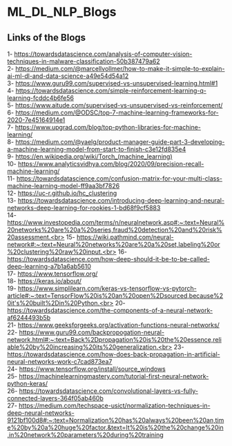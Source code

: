 # ML_DL_NLP_Blogs
## Links of the Blogs 
1- https://towardsdatascience.com/analysis-of-computer-vision-techniques-in-malware-classification-50b387479a62<br>
2- https://medium.com/@marcellvollmer/how-to-make-it-simple-to-explain-ai-ml-dl-and-data-science-a49e54d54a12 <br>
3- https://www.guru99.com/supervised-vs-unsupervised-learning.html#1<br>
4- https://towardsdatascience.com/simple-reinforcement-learning-q-learning-fcddc4b6fe56<br>
5- https://www.aitude.com/supervised-vs-unsupervised-vs-reinforcement/<br>
6- https://medium.com/@ODSC/top-7-machine-learning-frameworks-for-2020-7e45164914e1<br>
7- https://www.upgrad.com/blog/top-python-libraries-for-machine-learning/<br>
8- https://medium.com/@yaelg/product-manager-guide-part-3-developing-a-machine-learning-model-from-start-to-finish-c3e12fd835e4<br>
9- https://en.wikipedia.org/wiki/Torch_(machine_learning)<br>
10- https://www.analyticsvidhya.com/blog/2020/09/precision-recall-machine-learning/<br>
11- https://towardsdatascience.com/confusion-matrix-for-your-multi-class-machine-learning-model-ff9aa3bf7826<br>
12- https://uc-r.github.io/hc_clustering<br>
13- https://towardsdatascience.com/introducing-deep-learning-and-neural-networks-deep-learning-for-rookies-1-bd68f9cf5883<br>
14-https://www.investopedia.com/terms/n/neuralnetwork.asp#:~:text=Neural%20networks%20are%20a%20series,fraud%20detection%20and%20risk%20assessment.<br>
15- https://wiki.pathmind.com/neural-network#:~:text=Neural%20networks%20are%20a%20set,labeling%20or%20clustering%20raw%20input.<br>
16- https://towardsdatascience.com/how-deep-should-it-be-to-be-called-deep-learning-a7b1a6ab5610<br>
17- https://www.tensorflow.org/<br>
18- https://keras.io/about/<br>
19- https://www.simplilearn.com/keras-vs-tensorflow-vs-pytorch-article#:~:text=TensorFlow%20is%20an%20open%2Dsourced,because%20it's%20built%2Din%20Python.<br>
20- https://towardsdatascience.com/the-components-of-a-neural-network-af6244493b5b<br>
21- https://www.geeksforgeeks.org/activation-functions-neural-networks/<br>
22- https://www.guru99.com/backpropogation-neural-network.html#:~:text=Back%2Dpropagation%20is%20the%20essence,reliable%20by%20increasing%20its%20generalization.<br>
23- https://towardsdatascience.com/how-does-back-propagation-in-artificial-neural-networks-work-c7cad873ea7<br>
24- https://www.tensorflow.org/install/source_windows<br>
25- https://machinelearningmastery.com/tutorial-first-neural-network-python-keras/<br>
26- https://towardsdatascience.com/convolutional-layers-vs-fully-connected-layers-364f05ab460b<br>
27- https://medium.com/techspace-usict/normalization-techniques-in-deep-neural-networks-9121bf100d8#:~:text=Normalization%20has%20always%20been%20an,time%20by%20a%20huge%20factor.&text=It%20is%20the%20change%20in,in%20network%20parameters%20during%20training<br>
